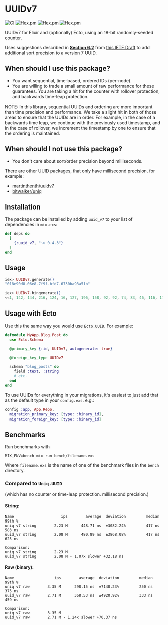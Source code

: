 # UUIDv7

[![CI](https://github.com/ryanwinchester/uuidv7/actions/workflows/ci.yml/badge.svg)](https://github.com/ryanwinchester/uuidv7/actions/workflows/ci.yml)
[![Hex.pm](https://img.shields.io/hexpm/v/uuid_v7)](https://hex.pm/packages/uuid_v7)
[![Hex.pm](https://img.shields.io/hexpm/dt/uuid_v7)](https://hex.pm/packages/uuid_v7)
[![Hex.pm](https://img.shields.io/hexpm/l/uuid_v7)](https://github.com/ryanwinchester/uuidv7/blob/main/LICENSE)

UUIDv7 for Elixir and (optionally) Ecto, using an 18-bit randomly-seeded counter.

Uses suggestions described in **[Section 6.2](https://www.ietf.org/archive/id/draft-ietf-uuidrev-rfc4122bis-14.html#name-monotonicity-and-counters)** from [this IETF Draft](https://www.ietf.org/archive/id/draft-ietf-uuidrev-rfc4122bis-14.html)
to add additional sort precision to a version 7 UUID.

## When should I use this package?

- You want sequential, time-based, ordered IDs (per-node).
- You are willing to trade a small amount of raw performance for these
  guarantees. You are taking a hit for the counter with rollover protection,
  and backwards time-leap protection.

NOTE: In this library, sequential UUIDs and ordering are more important than time precision and performance.
We take a slight hit in both of those areas to ensure that the UUIDs are in order. For example, in the case of a
backwards time leap, we continue with the previously used timestamp, and in the case of rollover, we increment
the timestamp by one to ensure that the ordering is maintained.

## When should I not use this package?

- You don't care about sort/order precision beyond milliseconds.

There are other UUID packages, that only have millisecond precision, for example:

- [martinthenth/uuidv7](https://github.com/martinthenth/uuidv7)
- [bitwalker/uniq](https://github.com/bitwalker/uniq)

## Installation

The package can be installed by adding `uuid_v7` to your list of dependencies in `mix.exs`:

```elixir
def deps do
  [
    {:uuid_v7, "~> 0.4.3"}
  ]
end
```

## Usage

```elixir
iex> UUIDv7.generate()
"018e90d8-06e8-7f9f-bfd7-6730ba98a51b"

iex> UUIDv7.bingenerate()
<<1, 142, 144, 216, 124, 16, 127, 196, 158, 92, 92, 74, 83, 46, 116, 173>>
```

## Usage with Ecto

Use this the same way you would use `Ecto.UUID`. For example:

```elixir
defmodule MyApp.Blog.Post do
  use Ecto.Schema

  @primary_key {:id, UUIDv7, autogenerate: true}

  @foreign_key_type UUIDv7

  schema "blog_posts" do
    field :text, :string
    # etc.
  end
end
```

To use UUIDs for everything in your migrations, it's easiest to just add that as the
default type in your `config.exs`. e.g.:

```elixir
config :app, App.Repo,
  migration_primary_key: [type: :binary_id],
  migration_foreign_key: [type: :binary_id]
```

## Benchmarks

Run benchmarks with

```
MIX_ENV=bench mix run bench/filename.exs
```

Where `filename.exs` is the name of one of the benchmark files in the `bench` directory.

### Compared to `Uniq.UUID`

(which has no counter or time-leap protection. millisecond precision.)

#### String:

```
Name                     ips        average  deviation         median         99th %
uniq v7 string        2.23 M      448.71 ns  ±3082.24%         417 ns         583 ns
uuid_v7 string        2.08 M      480.89 ns  ±3868.08%         417 ns         625 ns

Comparison:
uniq v7 string        2.23 M
uuid_v7 string        2.08 M - 1.07x slower +32.18 ns
```

#### Raw (binary):

```
Name                  ips        average  deviation         median         99th %
uniq v7 raw        3.35 M      298.15 ns  ±7140.23%         250 ns         375 ns
uuid_v7 raw        2.71 M      368.53 ns  ±4920.92%         333 ns         459 ns

Comparison:
uniq v7 raw        3.35 M
uuid_v7 raw        2.71 M - 1.24x slower +70.37 ns
```
